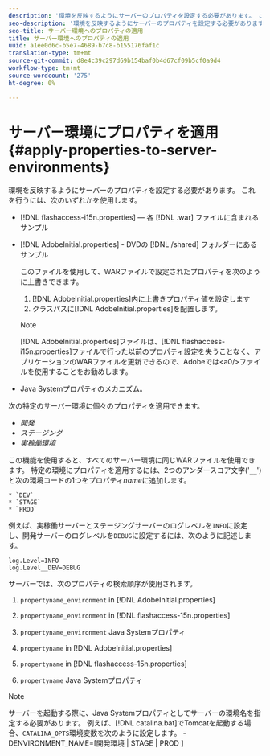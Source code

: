 ```yaml
---
description: '環境を反映するようにサーバーのプロパティを設定する必要があります。 これを行うには、次のいずれかを使用します '
seo-description: '環境を反映するようにサーバーのプロパティを設定する必要があります。 これを行うには、次のいずれかを使用します '
seo-title: サーバー環境へのプロパティの適用
title: サーバー環境へのプロパティの適用
uuid: a1ee0d6c-b5e7-4689-b7c8-b155176faf1c
translation-type: tm+mt
source-git-commit: d8e4c39c297d69b154baf0b4d67cf09b5cf0a9d4
workflow-type: tm+mt
source-wordcount: '275'
ht-degree: 0%

---
```



# サーバー環境にプロパティを適用{#apply-properties-to-server-environments}

環境を反映するようにサーバーのプロパティを設定する必要があります。 これを行うには、次のいずれかを使用します。

* [!DNL flashaccess-i15n.properties]  — 各 [!DNL .war] ファイルに含まれるサンプル

* [!DNL AdobeInitial.properties] - DVDの [!DNL /shared] フォルダーにあるサンプル

   このファイルを使用して、WARファイルで設定されたプロパティを次のように上書きできます。

   1. [!DNL AdobeInitial.properties]内に上書きプロパティ値を設定します
   1. クラスパスに[!DNL AdobeInitial.properties]を配置します。

   >[!NOTE]
   >
   >[!DNL AdobeInitial.properties]ファイルは、[!DNL flashaccess-i15n.properties]ファイルで行った以前のプロパティ設定を失うことなく、アプリケーションのWARファイルを更新できるので、Adobeでは&lt;a0/>ファイルを使用することをお勧めします。

* Java Systemプロパティのメカニズム。

次の特定のサーバー環境に個々のプロパティを適用できます。

* *開発*
* *ステージング*
* *実稼働環境*

この機能を使用すると、すべてのサーバー環境に同じWARファイルを使用できます。 特定の環境にプロパティを適用するには、2つのアンダースコア文字(&#39;`__`&#39;)と次の環境コードの1つをプロパティ&#x200B;*name*&#x200B;に追加します。

    * `DEV`
    * `STAGE`
    * `PROD`

<!--<a id="example_A7A58E3EE8DA4114B4F7A9EEB69D50CA"></a>-->

例えば、実稼働サーバーとステージングサーバーのログレベルを`INFO`に設定し、開発サーバーのログレベルを`DEBUG`に設定するには、次のように記述します。

```
log.Level=INFO  
log.Level__DEV=DEBUG 
```

サーバーでは、次のプロパティの検索順序が使用されます。

1. `propertyname_environment` in  [!DNL AdobeInitial.properties]

1. `propertyname_environment` in  [!DNL flashaccess-15n.properties]

1. `propertyname_environment` Java Systemプロパティ
1. `propertyname` in  [!DNL AdobeInitial.properties]

1. `propertyname` in  [!DNL flashaccess-15n.properties]

1. `propertyname` Java Systemプロパティ

>[!NOTE]
>
>サーバーを起動する際に、Java Systemプロパティとしてサーバーの環境名を指定する必要があります。 例えば、[!DNL catalina.bat]でTomcatを起動する場合、`CATALINA_OPTS`環境変数を次のように設定します。
>-DENVIRONMENT_NAME=[開発環境 | STAGE | PROD ]
